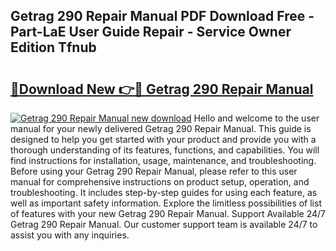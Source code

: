 ## Getrag 290 Repair Manual PDF Download Free - Part-LaE User Guide Repair - Service Owner Edition Tfnub

# <h2><a href="http://bc52522.oget.top/?id=Getrag+290+Repair+Manual">🔗Download New 👉🔴 Getrag 290 Repair Manual</a></h2>

[![Getrag 290 Repair Manual new download](https://i.imgur.com/5g1atiW.png)](http://bc52522.oget.top/?id=Getrag+290+Repair+Manual)
Hello and welcome to the user manual for your newly delivered Getrag 290 Repair Manual. This guide is designed to help you get started with your product and provide you with a thorough understanding of its features, functions, and capabilities. You will find instructions for installation, usage, maintenance, and troubleshooting. Before using your Getrag 290 Repair Manual, please refer to this user manual for comprehensive instructions on product setup, operation, and troubleshooting. It includes step-by-step guides for using each feature, as well as important safety information. Explore the limitless possibilities of list of features with your new Getrag 290 Repair Manual. Support Available 24/7 Getrag 290 Repair Manual. Our customer support team is available 24/7 to assist you with any inquiries.
